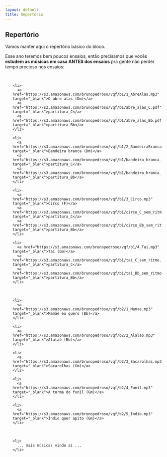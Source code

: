 ```yaml
---
layout: default
title: Repertório
---
```


## Repertório

  Vamos manter aqui o repertório básico do bloco.
  
  Esse ano teremos bem poucos ensaios, então precisamos que vocês **estudem as músicas em casa ANTES dos ensaios** pra gente não perder tempo precioso nos ensaios:
  
  <br/>

  <ul>
    
    <li>
      <a href="https://s3.amazonaws.com/brunopedroso/vqf/b1/1_AbreAlas.mp3" target="_blank">O abre alas (Dm)</a>
      <a href="https://s3.amazonaws.com/brunopedroso/vqf/b1/abre_alas_C.pdf" target="_blank">partitura_C</a>
      <a href="https://s3.amazonaws.com/brunopedroso/vqf/b1/abre_alas_Bb.pdf" target="_blank">partitura_Bb</a>
    </li>
  
    <li>
      <a href="https://s3.amazonaws.com/brunopedroso/vqf/b1/2_BandeiraBranca.mp3" target="_blank">Bandeira branca (Dm)</a>
      <a href="https://s3.amazonaws.com/brunopedroso/vqf/b1/bandeira_branca_C.pdf" target="_blank">partitura_C</a>
      <a href="https://s3.amazonaws.com/brunopedroso/vqf/b1/bandeira_branca_Bb.pdf" target="_blank">partitura_Bb</a>
    </li>

    <li>
      <a href="https://s3.amazonaws.com/brunopedroso/vqf/b1/3_Circo.mp3" target="_blank">Circo (F)</a>
      <a href="https://s3.amazonaws.com/brunopedroso/vqf/b1/circo_C_sem_ritmo.pdf" target="_blank">partitura_C</a>
      <a href="https://s3.amazonaws.com/brunopedroso/vqf/b1/circo_Bb_sem_ritmo.pdf" target="_blank">partitura_Bb</a>
    </li>

    <li>
      <a href="https://s3.amazonaws.com/brunopedroso/vqf/b1/4_Tai.mp3" target="_blank">Taí (Gm)</a>
      <a href="https://s3.amazonaws.com/brunopedroso/vqf/b1/tai_C_sem_ritmo.pdf" target="_blank">partitura_C</a>
      <a href="https://s3.amazonaws.com/brunopedroso/vqf/b1/tai_Bb_sem_ritmo.pdf" target="_blank">partitura_Bb</a>
    </li>
    
  </ul>

  <br/>

  <ul>
    
    <li>
      <a href="https://s3.amazonaws.com/brunopedroso/vqf/b2/1_Mamae.mp3" target="_blank">Mamãe eu quero (Bb)</a>
    </li>
  
    <li>
      <a href="https://s3.amazonaws.com/brunopedroso/vqf/b2/2_Alalao.mp3" target="_blank">Alalaô (Bb)</a>
    </li>

    <li>
      <a href="https://s3.amazonaws.com/brunopedroso/vqf/b2/3_Sacarolhas.mp3" target="_blank">Sacarolhas (Gm)</a>
    </li>

    <li>
      <a href="https://s3.amazonaws.com/brunopedroso/vqf/b2/4_Funil.mp3" target="_blank">A turma do funil (Gm)</a>
    </li>

    <li>
      <a href="https://s3.amazonaws.com/brunopedroso/vqf/b2/5_Indio.mp3" target="_blank">Índio quer apito (Gm)</a>
    </li>
    
  </ul>
  
  <br>
  
  <ul>
    
    <li>
      ... mais músicas vindo aí ...
    </li>
    
  </ul>
  
  <br/><br/>
  
  
  
  

  
  
  
  
  
  
  
  